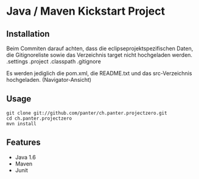 Java / Maven Kickstart Project
==============================

Installation
------------

Beim Commiten darauf achten, dass die eclipseprojektspezifischen Daten, die Gitignoreliste sowie das Verzeichnis target nicht hochgeladen werden.
.settings
.project
.classpath
.gitignore

Es werden jediglich die pom.xml, die README.txt und das src-Verzeichnis hochgeladen. (Navigator-Ansicht)

Usage
-----

    git clone git://github.com/panter/ch.panter.projectzero.git
    cd ch.panter.projectzero
    mvn install

Features
--------

* Java 1.6
* Maven
* Junit
